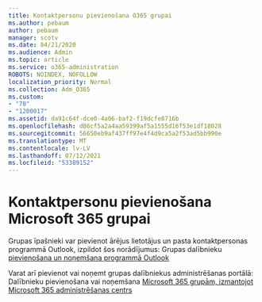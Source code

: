 ```yaml
---
title: Kontaktpersonu pievienošana O365 grupai
ms.author: pebaum
author: pebaum
manager: scotv
ms.date: 04/21/2020
ms.audience: Admin
ms.topic: article
ms.service: o365-administration
ROBOTS: NOINDEX, NOFOLLOW
localization_priority: Normal
ms.collection: Adm_O365
ms.custom:
- "78"
- "1200017"
ms.assetid: da91c64f-dce0-4a06-baf2-f19dcfe8716b
ms.openlocfilehash: d86cf5a2a4aa59399af5a1555d16f53e1df18028
ms.sourcegitcommit: 56650eb9af437ff97e4f4d9ca5a2f53ad5bb990e
ms.translationtype: MT
ms.contentlocale: lv-LV
ms.lasthandoff: 07/12/2021
ms.locfileid: "53389152"
---
```

# <a name="add-contacts-to-a-microsoft-365-group"></a>Kontaktpersonu pievienošana Microsoft 365 grupai

Grupas īpašnieki var pievienot ārējus lietotājus un pasta kontaktpersonas programmā Outlook, izpildot šos norādījumus: Grupas dalībnieku [pievienošana un noņemšana programmā Outlook](https://support.office.com/article/3b650f4a-5c9b-4f94-a1bb-0cca4b1091de?wt.mc_id=add_contacts_group.aspx)
  
Varat arī pievienot vai noņemt grupas dalībniekus administrēšanas portālā: Dalībnieku pievienošana vai noņemšana [Microsoft 365 grupām, izmantojot Microsoft 365 administrēšanas centrs](/microsoft-365/admin/create-groups/add-or-remove-members-from-groups)